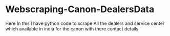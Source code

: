 # Webscraping-Canon-DealersData
Here In this  I have python code to scrape All the dealers and service center which available in india for the canon with there contact details
